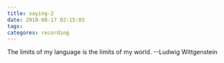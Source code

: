 ```yaml
---
title: saying-2
date: 2018-08-17 02:15:03
tags:
categores: recording
---
```

The limits of my language is the limits of my world.
                                                     --Ludwig Wittgenstein

